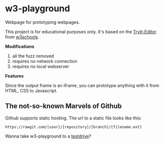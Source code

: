 # w3-playground

Webpage for prototyping webpages.

This project is for educational purposes only. It's based on the [TryIt-Editor](http://www.w3schools.com/html/tryit.asp?filename=tryhtml_default) from [w3schools](http://www.w3schools.com).

**Modifications**

1. all the fuzz removed
2. requires no network connection
3. requires no local webserver

**Features**

Since the output frame is an iframe, you can prototype anything with it from HTML, CSS to Javascript.

## The not-so-known Marvels of Github

Github supports static hosting. The url to a static file looks like this:

```
https://rawgit.com/[user]/[repository]/[branch]/[filename.ext]
```

Wanna take w3-playground to a [testdrive](https://rawgit.com/TomNussbaumer/w3-playground/master/index.html)?
